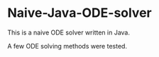 # Naive-Java-ODE-solver

This is a naive ODE solver written in Java.

A few ODE solving methods were tested.
